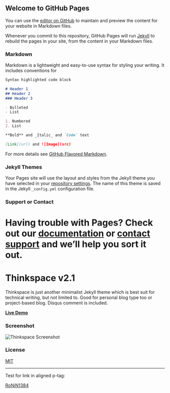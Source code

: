 ## Welcome to GitHub Pages

You can use the [editor on GitHub](https://github.com/RoNiN1384/RoNiN1384.github.io/edit/master/README.md) to maintain and preview the content for your website in Markdown files.

Whenever you commit to this repository, GitHub Pages will run [Jekyll](https://jekyllrb.com/) to rebuild the pages in your site, from the content in your Markdown files.

### Markdown

Markdown is a lightweight and easy-to-use syntax for styling your writing. It includes conventions for

```markdown
Syntax highlighted code block

# Header 1
## Header 2
### Header 3

- Bulleted
- List

1. Numbered
2. List

**Bold** and _Italic_ and `Code` text

[Link](url) and ![Image](src)
```

For more details see [GitHub Flavored Markdown](https://guides.github.com/features/mastering-markdown/).

### Jekyll Themes

Your Pages site will use the layout and styles from the Jekyll theme you have selected in your [repository settings](https://github.com/RoNiN1384/RoNiN1384.github.io/settings). The name of this theme is saved in the Jekyll `_config.yml` configuration file.

### Support or Contact

Having trouble with Pages? Check out our [documentation](https://help.github.com/categories/github-pages-basics/) or [contact support](https://github.com/contact) and we’ll help you sort it out.
=======
# Thinkspace v2.1

Thinkspace is just another minimalist Jekyll theme which is best suit for technical writing, but not limited to. Good for personal blog type too or project-based blog. Disqus comment is included.

[**Live Demo**](http://heiswayi.github.io/thinkspace/)

### Screenshot

![Thinkspace Screenshot](http://i.imgur.com/IMQDB9e.png)

### License

[MIT](LICENSE.md)

---

Test for link in aligned p-tag:
<p style="text-align: right;">

[RoNiN1384](https://ronin1384.github.io)

</p>
